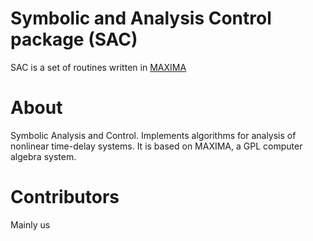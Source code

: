 # Symbolic and Analysis Control package (SAC)
SAC is a set of routines written in [MAXIMA](http://maxima.sourceforge.net)

# About
Symbolic Analysis and Control.  Implements algorithms for analysis of nonlinear time-delay systems. It is based on MAXIMA, a GPL computer algebra system.

# Contributors
Mainly us

# 
